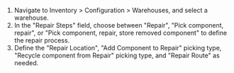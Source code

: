 1.  Navigate to Inventory \> Configuration \> Warehouses, and select a
    warehouse.
2.  In the "Repair Steps" field, choose between "Repair", "Pick
    component, repair", or "Pick component, repair, store removed
    component" to define the repair process.
3.  Define the "Repair Location", "Add Component to Repair" picking
    type, "Recycle component from Repair" picking type, and "Repair
    Route" as needed.
